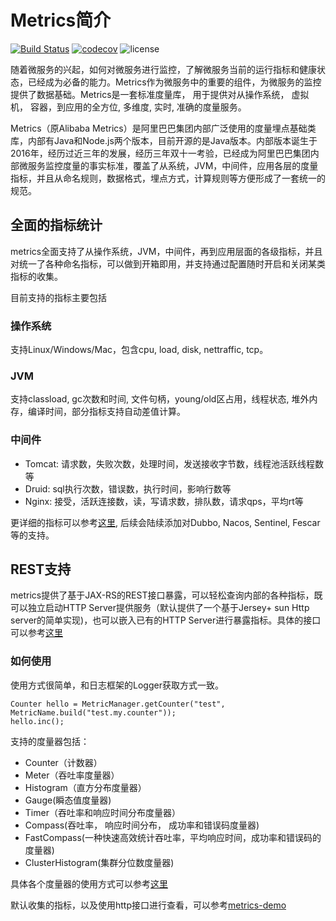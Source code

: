 # Metrics简介

[![Build Status](https://travis-ci.org/dubbo/metrics.svg?branch=master)](https://travis-ci.org/dubbo/metrics)
[![codecov](https://codecov.io/gh/dubbo/metrics/branch/master/graph/badge.svg)](https://codecov.io/gh/dubbo/metrics)
![license](https://img.shields.io/github/license/dubbo/metrics.svg)

随着微服务的兴起，如何对微服务进行监控，了解微服务当前的运行指标和健康状态，已经成为必备的能力。Metrics作为微服务中的重要的组件，为微服务的监控提供了数据基础。Metrics是一套标准度量库， 用于提供对从操作系统， 虚拟机， 容器，到应用的全方位, 多维度, 实时, 准确的度量服务。

Metrics（原Alibaba Metrics）是阿里巴巴集团内部广泛使用的度量埋点基础类库，内部有Java和Node.js两个版本，目前开源的是Java版本。内部版本诞生于2016年，经历过近三年的发展，经历三年双十一考验，已经成为阿里巴巴集团内部微服务监控度量的事实标准，覆盖了从系统，JVM，中间件，应用各层的度量指标，并且从命名规则，数据格式，埋点方式，计算规则等方便形成了一套统一的规范。

## 全面的指标统计

metrics全面支持了从操作系统，JVM，中间件，再到应用层面的各级指标，并且对统一了各种命名指标，可以做到开箱即用，并支持通过配置随时开启和关闭某类指标的收集。

目前支持的指标主要包括  

### 操作系统

支持Linux/Windows/Mac，包含cpu, load, disk, nettraffic, tcp。

### JVM

支持classload, gc次数和时间, 文件句柄，young/old区占用，线程状态, 堆外内存，编译时间，部分指标支持自动差值计算。

### 中间件

- Tomcat: 请求数，失败次数，处理时间，发送接收字节数，线程池活跃线程数等
- Druid: sql执行次数，错误数，执行时间，影响行数等
- Nginx: 接受，活跃连接数，读，写请求数，排队数，请求qps，平均rt等

更详细的指标可以参考[这里](https://github.com/dubbo/metrics/wiki/supported-metrics-list),  后续会陆续添加对Dubbo, Nacos, Sentinel, Fescar等的支持。



## REST支持

metrics提供了基于JAX-RS的REST接口暴露，可以轻松查询内部的各种指标，既可以独立启动HTTP Server提供服务（默认提供了一个基于Jersey+ sun Http server的简单实现)，也可以嵌入已有的HTTP Server进行暴露指标。具体的接口可以参考[这里](https://github.com/dubbo/metrics/wiki/query-from-http)   

### 如何使用

使用方式很简单，和日志框架的Logger获取方式一致。

```
Counter hello = MetricManager.getCounter("test", MetricName.build("test.my.counter"));
hello.inc();
```

支持的度量器包括：

- Counter（计数器）
- Meter（吞吐率度量器）
- Histogram（直方分布度量器）
- Gauge(瞬态值度量器)
- Timer（吞吐率和响应时间分布度量器）
- Compass(吞吐率， 响应时间分布， 成功率和错误码度量器)
- FastCompass(一种快速高效统计吞吐率，平均响应时间，成功率和错误码的度量器)
- ClusterHistogram(集群分位数度量器)     

具体各个度量器的使用方式可以参考[这里](https://github.com/dubbo/metrics/wiki/quick-start)

默认收集的指标，以及使用http接口进行查看，可以参考[metrics-demo](https://github.com/dubbo/metrics/wiki/demo)
